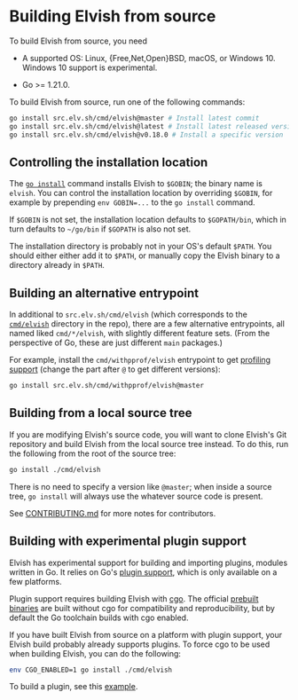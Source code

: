 # Building Elvish from source

To build Elvish from source, you need

-   A supported OS: Linux, {Free,Net,Open}BSD, macOS, or Windows 10. Windows 10
    support is experimental.

-   Go >= 1.21.0.

To build Elvish from source, run one of the following commands:

```sh
go install src.elv.sh/cmd/elvish@master # Install latest commit
go install src.elv.sh/cmd/elvish@latest # Install latest released version
go install src.elv.sh/cmd/elvish@v0.18.0 # Install a specific version
```

## Controlling the installation location

The
[`go install`](https://pkg.go.dev/cmd/go#hdr-Compile_and_install_packages_and_dependencies)
command installs Elvish to `$GOBIN`; the binary name is `elvish`. You can
control the installation location by overriding `$GOBIN`, for example by
prepending `env GOBIN=...` to the `go install` command.

If `$GOBIN` is not set, the installation location defaults to `$GOPATH/bin`,
which in turn defaults to `~/go/bin` if `$GOPATH` is also not set.

The installation directory is probably not in your OS's default `$PATH`. You
should either either add it to `$PATH`, or manually copy the Elvish binary to a
directory already in `$PATH`.

## Building an alternative entrypoint

In additional to `src.elv.sh/cmd/elvish` (which corresponds to the
[`cmd/elvish`](./cmd/elvish) directory in the repo), there are a few alternative
entrypoints, all named liked `cmd/*/elvish`, with slightly different feature
sets. (From the perspective of Go, these are just different `main` packages.)

For example, install the `cmd/withpprof/elvish` entrypoint to get
[profiling support](https://pkg.go.dev/runtime/pprof) (change the part after `@`
to get different versions):

```sh
go install src.elv.sh/cmd/withpprof/elvish@master
```

## Building from a local source tree

If you are modifying Elvish's source code, you will want to clone Elvish's Git
repository and build Elvish from the local source tree instead. To do this, run
the following from the root of the source tree:

```sh
go install ./cmd/elvish
```

There is no need to specify a version like `@master`; when inside a source tree,
`go install` will always use the whatever source code is present.

See [CONTRIBUTING.md](CONTRIBUTING.md) for more notes for contributors.

## Building with experimental plugin support

Elvish has experimental support for building and importing plugins, modules
written in Go. It relies on Go's [plugin support](https://pkg.go.dev/plugin),
which is only available on a few platforms.

Plugin support requires building Elvish with [cgo](https://pkg.go.dev/cmd/cgo).
The official [prebuilt binaries](https://elv.sh/get) are built without cgo for
compatibility and reproducibility, but by default the Go toolchain builds with
cgo enabled.

If you have built Elvish from source on a platform with plugin support, your
Elvish build probably already supports plugins. To force cgo to be used when
building Elvish, you can do the following:

```sh
env CGO_ENABLED=1 go install ./cmd/elvish
```

To build a plugin, see this [example](https://github.com/elves/sample-plugin).
